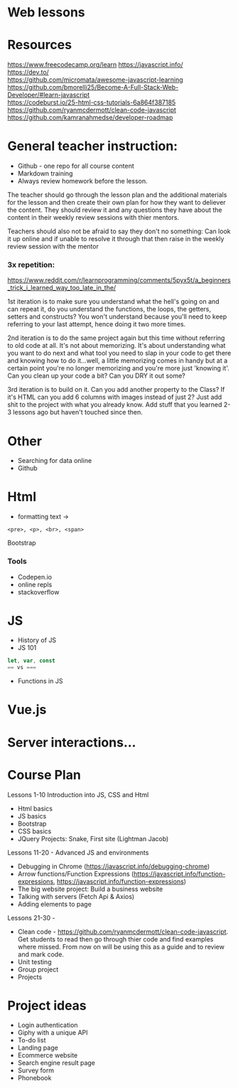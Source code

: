 # Web lessons

# Resources
https://www.freecodecamp.org/learn
https://javascript.info/  
https://dev.to/   
https://github.com/micromata/awesome-javascript-learning  
https://github.com/bmorelli25/Become-A-Full-Stack-Web-Developer/#learn-javascript  
https://codeburst.io/25-html-css-tutorials-6a864f387185  
https://github.com/ryanmcdermott/clean-code-javascript  
https://github.com/kamranahmedse/developer-roadmap  

# General teacher instruction:
- Github - one repo for all course content
- Markdown training
- Always review homework before the lesson. 

The teacher should go through the lesson plan and the additional materials for the lesson and then create their own plan for how they want to deliever the content. They should review it and any questions they have about the content in their weekly review sessions with thier mentors.

Teachers should also not be afraid to say they don't no something: Can look it up online and if unable to resolve it through that then raise in the weekly review session with the mentor

### 3x repetition:
https://www.reddit.com/r/learnprogramming/comments/5pyx5t/a_beginners_trick_i_learned_way_too_late_in_the/

1st iteration is to make sure you understand what the hell's going on and can repeat it, do you understand the functions, the loops, the getters, setters and constructs? You won't understand because you'll need to keep referring to your last attempt, hence doing it two more times.

2nd iteration is to do the same project again but this time without referring to old code at all. It's not about memorizing. It's about understanding what you want to do next and what tool you need to slap in your code to get there and knowing how to do it...well, a little memorizing comes in handy but at a certain point you're no longer memorizing and you're more just 'knowing it'. Can you clean up your code a bit? Can you DRY it out some?

3rd iteration is to build on it. Can you add another property to the Class? If it's HTML can you add 6 columns with images instead of just 2? Just add shit to the project with what you already know. Add stuff that you learned 2-3 lessons ago but haven't touched since then.


# Other
- Searching for data online
- Github


# Html
- formatting text ->
```
<pre>, <p>, <br>, <span>
```

Bootstrap

### Tools
- Codepen.io
- online repls
- stackoverflow



# JS 
- History of JS
- JS 101
```js
let, var, const
== vs ===
```
- Functions in JS


# Vue.js


# Server interactions...





# Course Plan
Lessons 1-10 Introduction into JS, CSS and Html
- Html basics
- JS basics
- Bootstrap
- CSS basics
- JQuery
Projects: Snake, First site (Lightman Jacob)

Lessons 11-20 - Advanced JS and environments
- Debugging in Chrome (https://javascript.info/debugging-chrome)
- Arrow functions/Function Expressions  (https://javascript.info/function-expressions, https://javascript.info/function-expressions)
- The big website project: Build a business website
- Talking with servers  (Fetch Api & Axios)
- Adding elements to page

Lessons 21-30 -
- Clean code - https://github.com/ryanmcdermott/clean-code-javascript. Get students to read then go through thier code and find examples where missed. From now on will be using this as a guide and to review and mark code.
- Unit testing
- Group project
- Projects


# Project ideas
- Login authentication 
- Giphy with a unique API
- To-do list
- Landing page
- Ecommerce website
- Search engine result page
- Survey form
- Phonebook

